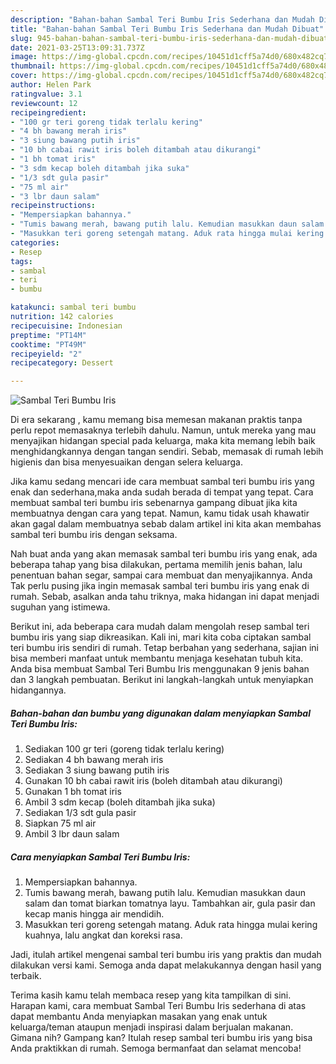 ```yaml
---
description: "Bahan-bahan Sambal Teri Bumbu Iris Sederhana dan Mudah Dibuat"
title: "Bahan-bahan Sambal Teri Bumbu Iris Sederhana dan Mudah Dibuat"
slug: 945-bahan-bahan-sambal-teri-bumbu-iris-sederhana-dan-mudah-dibuat
date: 2021-03-25T13:09:31.737Z
image: https://img-global.cpcdn.com/recipes/10451d1cff5a74d0/680x482cq70/sambal-teri-bumbu-iris-foto-resep-utama.jpg
thumbnail: https://img-global.cpcdn.com/recipes/10451d1cff5a74d0/680x482cq70/sambal-teri-bumbu-iris-foto-resep-utama.jpg
cover: https://img-global.cpcdn.com/recipes/10451d1cff5a74d0/680x482cq70/sambal-teri-bumbu-iris-foto-resep-utama.jpg
author: Helen Park
ratingvalue: 3.1
reviewcount: 12
recipeingredient:
- "100 gr teri goreng tidak terlalu kering"
- "4 bh bawang merah iris"
- "3 siung bawang putih iris"
- "10 bh cabai rawit iris boleh ditambah atau dikurangi"
- "1 bh tomat iris"
- "3 sdm kecap boleh ditambah jika suka"
- "1/3 sdt gula pasir"
- "75 ml air"
- "3 lbr daun salam"
recipeinstructions:
- "Mempersiapkan bahannya."
- "Tumis bawang merah, bawang putih lalu. Kemudian masukkan daun salam dan tomat biarkan tomatnya layu. Tambahkan air, gula pasir dan kecap manis hingga air mendidih."
- "Masukkan teri goreng setengah matang. Aduk rata hingga mulai kering kuahnya, lalu angkat dan koreksi rasa."
categories:
- Resep
tags:
- sambal
- teri
- bumbu

katakunci: sambal teri bumbu 
nutrition: 142 calories
recipecuisine: Indonesian
preptime: "PT14M"
cooktime: "PT49M"
recipeyield: "2"
recipecategory: Dessert

---
```



![Sambal Teri Bumbu Iris](https://img-global.cpcdn.com/recipes/10451d1cff5a74d0/680x482cq70/sambal-teri-bumbu-iris-foto-resep-utama.jpg)

Di era  sekarang , kamu memang bisa memesan makanan praktis tanpa perlu repot memasaknya terlebih dahulu. Namun, untuk mereka yang mau menyajikan hidangan special pada keluarga, maka kita memang lebih baik menghidangkannya dengan tangan sendiri. Sebab, memasak di rumah lebih higienis dan bisa menyesuaikan dengan selera keluarga.

Jika kamu sedang mencari ide cara membuat sambal teri bumbu iris yang enak dan sederhana,maka anda sudah berada di tempat yang tepat. Cara membuat sambal teri bumbu iris  sebenarnya gampang dibuat jika kita membuatnya dengan cara yang tepat. Namun, kamu tidak usah khawatir akan gagal dalam membuatnya 
sebab dalam artikel ini kita akan membahas sambal teri bumbu iris dengan seksama.  



Nah buat anda yang akan memasak sambal teri bumbu iris yang enak, ada beberapa tahap yang bisa dilakukan, pertama memilih jenis bahan, lalu penentuan bahan segar, sampai cara membuat dan menyajikannya. Anda Tak perlu pusing jika ingin memasak sambal teri bumbu iris yang enak di rumah. Sebab, asalkan anda  tahu triknya, maka hidangan ini dapat menjadi suguhan yang istimewa.

Berikut ini, ada beberapa cara mudah dalam mengolah resep sambal teri bumbu iris yang siap dikreasikan. Kali ini, mari kita coba ciptakan sambal teri bumbu iris sendiri di rumah. Tetap berbahan yang sederhana, sajian ini bisa memberi manfaat untuk membantu menjaga kesehatan tubuh kita. Anda bisa membuat Sambal Teri Bumbu Iris menggunakan 9 jenis bahan dan 3 langkah pembuatan. Berikut ini langkah-langkah untuk menyiapkan hidangannya.

<!--inarticleads1-->

##### Bahan-bahan dan bumbu yang digunakan dalam menyiapkan Sambal Teri Bumbu Iris:

1. Sediakan 100 gr teri (goreng tidak terlalu kering)
1. Sediakan 4 bh bawang merah iris
1. Sediakan 3 siung bawang putih iris
1. Gunakan 10 bh cabai rawit iris (boleh ditambah atau dikurangi)
1. Gunakan 1 bh tomat iris
1. Ambil 3 sdm kecap (boleh ditambah jika suka)
1. Sediakan 1/3 sdt gula pasir
1. Siapkan 75 ml air
1. Ambil 3 lbr daun salam




<!--inarticleads2-->

##### Cara menyiapkan Sambal Teri Bumbu Iris:

1. Mempersiapkan bahannya.
1. Tumis bawang merah, bawang putih lalu. Kemudian masukkan daun salam dan tomat biarkan tomatnya layu. Tambahkan air, gula pasir dan kecap manis hingga air mendidih.
1. Masukkan teri goreng setengah matang. Aduk rata hingga mulai kering kuahnya, lalu angkat dan koreksi rasa.




Jadi, itulah artikel mengenai  sambal teri bumbu iris  yang praktis dan mudah dilakukan versi kami. Semoga anda dapat melakukannya dengan hasil yang terbaik. 

Terima kasih kamu telah membaca resep yang kita tampilkan di sini. Harapan kami, cara membuat  Sambal Teri Bumbu Iris sederhana di atas dapat membantu Anda menyiapkan masakan yang enak untuk keluarga/teman ataupun menjadi inspirasi dalam berjualan makanan. Gimana nih? Gampang kan? Itulah resep sambal teri bumbu iris yang bisa Anda praktikkan di rumah. Semoga bermanfaat dan selamat mencoba!


